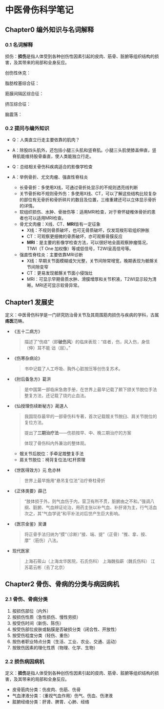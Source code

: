 # 中医骨伤科学笔记

## Chapter0 编外知识与名词解释

### 0.1 名词解释

损伤：**损伤**是指人体受到各种创伤性因素引起的皮肉、筋骨、脏腑等组织结构的损害，及其带来的局部和全身反应。

创伤性休克：

脂肪栓塞综合征：

筋膜间隔区综合征：

挤压综合征：

脑震荡：

### 0.2 提问与编外知识

- Q：人类直立行走主要依靠的肌肉？
- A：除股四头肌外，还包括小腿三头肌和竖脊肌。小腿三头肌使膝盖伸直，竖脊肌能维持股骨垂直，使人类能独立行走。

- Q：总结相关骨伤科疾病适合的影像学检查
- A：举例骨折、尤文肉瘤、强直性脊柱炎
  - 长骨骨折：多使用X线，可通过骨折处显示的不规则透亮线判断
  - 关节骨折和不规则骨外伤：多使用X线、CT，可以了解这些结构比较复杂的部位有无骨折和骨折碎片的数目及位置，三维重建还可以立体显示骨折的详情。
  - 软组织损伤、水肿、骨挫伤等：适用MRI检查，对于脊怀疑椎体骨折的患者也可以适用MRI检查。
  - 骨尤文肉瘤：X线、CT、**MRI**皆有一定征象
    - X线：不规则骨质破坏，也可无骨质破坏，仅发现梭形软组织肿胀
    - CT：可观察更细微的骨质破坏，亦可观察骨膜反应
    - **MRI**：是主要的影像学检查方法，可以很好地全面观察肿瘤情况，T1WI（T One 加权像）等或低信号，T2WI呈高信号等。
  - 强直性脊柱炎：主要依靠MRI诊断
    - X线：早期关节面模糊或欠光整，关节间隙常增宽，晚期表现为骶髂关节间隙变窄
    - CT：更易发现骶髂关节面小侵蚀灶
    - MRI：可显示早期骨质水肿、滑膜增厚和关节积液，T2WI显示较为清晰。MRI还可显示软骨异常。

## Chapter1 发展史

定义：中医骨伤科学是一门研究防治骨关节及其周围筋肉损伤与疾病的学科，古属**疡医**范畴。

- 《五十二病方》
  > 描述了“伤痉”（即**破伤风**）的临床表现：“痉者，伤，风入伤，身信（伸）耳不能	诎（屈）。”

- 《伤寒杂病论》
  > 书中记载了人工呼吸、胸外心脏按压等创伤复苏术。

- 《肘后备急方》葛洪
  > 是中国第一部临床急救手册，在世界上最早记载了颞下颌关节脱位手法整复方法，还记载了烧灼止血法。

- 《仙授理伤续断秘方》蔺道人
  > 我国现存最早的一部骨伤科专著，首次记载髋关节脱臼、肩关节脱位的复位方法。
  >
  > 提出了**三期治疗法**——伤损按早、中、晚三期治疗的方案
  >
  > 体现了骨伤科内外兼治的整体观。
  - 髋关节后脱位：手牵足蹬整复手法
  - 肩关节脱位：椅背复位法/杠杆原理

- 《世医得效方》元 危亦林
  > 世界上最早施用“悬吊复位法”治疗脊柱骨折

- 《正体类要》薛己
  > “肢体损于外，则气血伤于内，营卫有所不贯，脏腑由之不和。”强调八纲、脏腑、气血辨证论治，用药主张以补气血、补肝肾为主，行气活血次之，其“气血学说“和平补法对后世产生巨大影响。

- 《医宗金鉴》吴谦
  > 将正骨手法归纳为“摸“（诊断）”接、端、提”（正骨）“推、拿、按、摩”（筋伤）八法。

- 现代医家
  > 上海石筱山（上海龙华医院，石氏伤科）
  > 上海魏指薪（魏氏伤科）
  > 江苏葛云彬（去了北京）

## Chapter2 骨伤、骨病的分类与病因病机

### 2.1 骨伤、骨病分类

1. 按损伤部位（内外）
2. 按损伤性质（急性损伤、慢性劳损）
3. 按受伤时间（新伤、陈伤）
4. 按受伤部位皮肤或黏膜是否破损分类（闭合性、开放性）
5. 按受伤程度分类（轻伤、重伤）
6. 按伤者职业特点分类（生活、工业、农业、交通、运动）
7. 按致伤因素的理化性质（物理、化学、生物）

### 2.2 损伤病因病机

定义：**损伤**是指人体受到各种创伤性因素引起的皮肉、筋骨、脏腑等组织结构的损害，及其带来的局部和全身反应。

- 皮骨筋肉分类：伤皮肉、伤筋、伤骨
- 气血津液分类：（重视气血作用）伤气、伤血、伤津液
- 脏腑经络分类：肝肾、脾胃、心肺、经络



